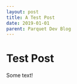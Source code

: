```yaml
---
layout: post
title: A Test Post
date: 2019-01-01
parent: Parquet Dev Blog
---
```

# Test Post

Some text!
